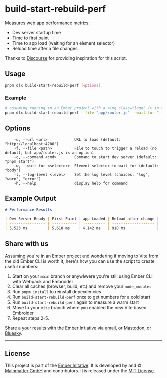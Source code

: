 # build-start-rebuild-perf

Measures web app performance metrics:
- Dev server startup time
- Time to first paint
- Time to app load (waiting for an element selector)
- Reload time after a file changes

Thanks to [Discourse](https://github.com/discourse/discourse/blob/7729810716210a0354b3b4d40006c3b12a92d14d/vite-perf-test.mjs) for providing inspiration for this script.

## Usage

```sh
pnpm dlx build-start-rebuild-perf [options]
```

### Example

```sh
# assuming running in an Ember project with a <img class="logo" /> in the app layout
pnpm dlx build-start-rebuild-perf --file "app/router.js" --wait-for ".logo"
```

## Options

```
	-u, --url <url>            URL to load (default: "http://localhost:4200")
	-f, --file <path>          File to touch to trigger a reload (no default, but app/router.js is an option)
	-c, --command <cmd>        Command to start dev server (default: "pnpm start")
	-w, --wait-for <selector>  Element selector to wait for (default: "body")
	-l, --log-level <level>    Set the log level (choices: "log", "warn", "error")
	-h, --help                 display help for command
```

## Example Output

```md
# Performance Results

| Dev Server Ready | First Paint | App Loaded | Reload after change |
| ---------------- | ----------- | ---------- | ------------------- |
| 5,523 ms         | 5,618 ms    | 6,142 ms   | 918 ms              |
```

## Share with us

Assuming you're in an Ember project and wondering if moving to Vite from the old Ember CLI is worth it, here's how you can use the script to create useful numbers:

1. Start on your `main` branch or anywhwere you're still using Ember CLI with Webpack and Embroider
2. Clear all caches (browser, build, etc) and remove your `node_modules`
3. Run `pnpm install` to reinstall dependencies
4. Run `build-start-rebuild-perf` once to get numbers for a cold start
5. Run `build-start-rebuild-perf` again to measure a warm start
6. Move to your `vite` branch where you enabled the new Vite based Embroider
7. Repeat steps 2-5.

Share a your results with the Ember Initiative via [email](https://mainmatter.com/contact/), or [Mastodon](https://fosstodon.org/@mainmatter), or [Bluesky](https://bsky.app/profile/mainmatter.com).

---

## License

This project is part of the [Ember Initative](https://mainmatter.com/ember-initiative/). It is developed by and &copy; [Mainmatter GmbH](http://mainmatter.com) and contributors. It is released under the [MIT License](./LICENSE).
